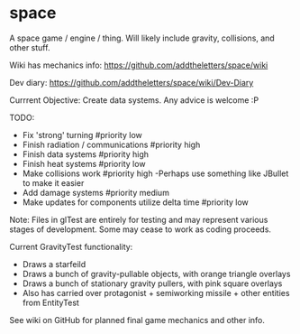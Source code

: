 space
=====

A space game / engine / thing. Will likely include gravity, collisions, and other stuff.

Wiki has mechanics info: https://github.com/addtheletters/space/wiki

Dev diary: https://github.com/addtheletters/space/wiki/Dev-Diary

Currrent Objective: Create data systems. Any advice is welcome :P

TODO:
- Fix 'strong' turning #priority low
- Finish radiation / communications #priority high
- Finish data systems #priority high
- Finish heat systems #priority low
- Make collisions work #priority high
	-Perhaps use something like JBullet to make it easier
- Add damage systems #priority medium
- Make updates for components utilize delta time #priority low

Note: Files in glTest are entirely for testing and may represent various stages of development. Some may cease to work as coding proceeds.

Current GravityTest functionality:
- Draws a starfeild
- Draws a bunch of gravity-pullable objects, with orange triangle overlays
- Draws a bunch of stationary gravity pullers, with pink square overlays
- Also has carried over protagonist + semiworking missile + other entities from EntityTest


See wiki on GitHub for planned final game mechanics and other info.
